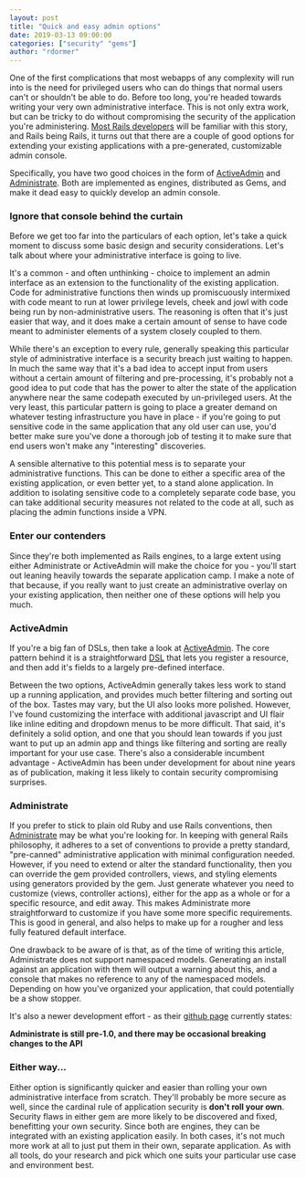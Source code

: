 ```yaml
---
layout: post
title: "Quick and easy admin options"
date: 2019-03-13 09:00:00
categories: ["security" "gems"]
author: "rdormer"
---
```


One of the first complications that most webapps of any complexity will run into is the need for privileged users who can do things that normal users can't or shouldn't be able to do. Before too long, you're headed towards writing your very own administrative interface. This is not only extra work, but can be tricky to do without compromising the security of the application you're administering. [Most Rails developers](http://rubyonrails.org) will be familiar with this story, and Rails being Rails, it turns out that there are a couple of good options for extending your existing applications with a pre-generated, customizable admin console.

<!--more-->

Specifically, you have two good choices in the form of [ActiveAdmin](https://activeadmin.info) and [Administrate](https://administrate-prototype.herokuapp.com/getting_started). Both are implemented as engines, distributed as Gems, and make it dead easy to quickly develop an admin console.

### Ignore that console behind the curtain

Before we get too far into the particulars of each option, let's take a quick moment to discuss some basic design and security considerations. Let's talk about where your administrative interface is going to live.

It's a common - and often unthinking - choice to implement an admin interface as an extension to the functionality of the existing application. Code for administrative functions then winds up promiscuously intermixed with code meant to run at lower privilege levels, cheek and jowl with code being run by non-administrative users. The reasoning is often that it's just easier that way, and it does make a certain amount of sense to have code meant to administer elements of a system closely coupled to them.

While there's an exception to every rule, generally speaking this particular style of administrative interface is a security breach just waiting to happen. In much the same way that it's a bad idea to accept input from users without a certain amount of filtering and pre-processing, it's probably not a good idea to put code that has the power to alter the state of the application anywhere near the same codepath executed by un-privileged users. At the very least, this particular pattern is going to place a greater demand on whatever testing infrastructure you have in place - if you're going to put sensitive code in the same application that any old user can use, you'd better make sure you've done a thorough job of testing it to make sure that end users won't make any "interesting" discoveries.

A sensible alternative to this potential mess is to separate your administrative functions. This can be done to either a specific area of the existing application, or even better yet, to a stand alone application. In addition to isolating sensitive code to a completely separate code base, you can take additional security measures not related to the code at all, such as placing the admin functions inside a VPN.

### Enter our contenders

Since they're both implemented as Rails engines, to a large extent using either Administrate or ActiveAdmin will make the choice for you - you'll start out leaning heavily towards the separate application camp. I make a note of that because, if you really want to just create an administrative overlay on your existing application, then neither one of these options will help you much.

### ActiveAdmin

If you're a big fan of DSLs, then take a look at [ActiveAdmin](https://activeadmin.info).  The core pattern behind it is a straightforward [DSL](https://martinfowler.com/books/dsl.html) that lets you register a resource, and then add it's fields to a largely pre-defined interface.

Between the two options, ActiveAdmin generally takes less work to stand up a running application, and provides much better filtering and sorting out of the box. Tastes may vary, but the UI also looks more polished. However, I've found customizing the interface with additional javascript and UI flair like inline editing and dropdown menus to be more difficult. That said, it's definitely a solid option, and one that you should lean towards if you just want to put up an admin app and things like filtering and sorting are really important for your use case.  There's also a considerable incumbent advantage - ActiveAdmin has been under development for about nine years as of publication, making it less likely to contain security compromising surprises.

### Administrate

If you prefer to stick to plain old Ruby and use Rails conventions, then [Administrate](https://administrate-prototype.herokuapp.com/getting_started) may be what you're looking for. In keeping with general Rails philosophy, it adheres to a set of conventions to provide a pretty standard, "pre-canned" administrative application with minimal configuration needed. However, if you need to extend or alter the standard functionality, then you can override the gem provided controllers, views, and styling elements using generators provided by the gem. Just generate whatever you need to customize (views, controller actions), either for the app as a whole or for a specific resource, and edit away. This makes Administrate more straightforward to customize if you have some more specific requirements. This is good in general, and also helps to make up for a rougher and less fully featured default interface.

One drawback to be aware of is that, as of the time of writing this article, Administrate does not support namespaced models.  Generating an install against an application with them will output a warning about this, and a console that makes no reference to any of the namespaced models. Depending on how you've organized your application, that could potentially be a show stopper.

It's also a newer development effort - as their [github page](https://github.com/thoughtbot/administrate) currently states:

**Administrate is still pre-1.0, and there may be occasional breaking changes to the API**

### Either way...

Either option is significantly quicker and easier than rolling your own administrative interface from scratch. They'll probably be more secure as well, since the cardinal rule of application security is **don't roll your own**. Security flaws in either gem are more likely to be discovered and fixed, benefitting your own security. Since both are engines, they can be integrated with an existing application easily. In both cases, it's not much more work at all to just put them in their own, separate application. As with all tools, do your research and pick which one suits your particular use case and environment best.
